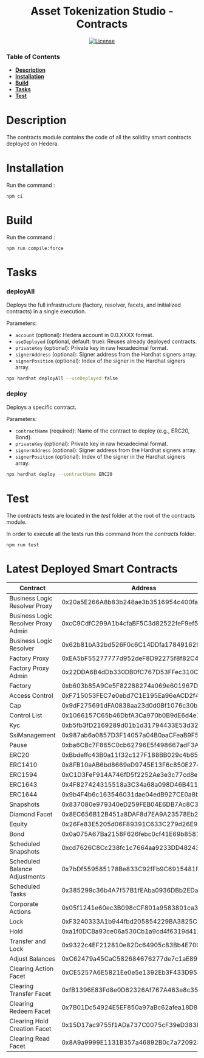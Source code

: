 <div align="center">

# Asset Tokenization Studio - Contracts

[![License](https://img.shields.io/badge/license-apache2-blue.svg)](../LICENSE)

</div>

### Table of Contents

- **[Description](#description)**<br>
- **[Installation](#installation)**<br>
- **[Build](#build)**<br>
- **[Tasks](#tasks)**<br>
- **[Test](#test)**<br>

# Description

The contracts module contains the code of all the solidity smart contracts deployed on Hedera.

# Installation

Run the command :

```
npm ci
```

# Build

Run the command :

```
npm run compile:force
```

# Tasks

### deployAll

Deploys the full infrastructure (factory, resolver, facets, and initialized contracts) in a single execution.

Parameters:

- `account` (optional): Hedera account in 0.0.XXXX format.
- `useDeployed` (optional, default: true): Reuses already deployed contracts.
- `privateKey` (optional): Private key in raw hexadecimal format.
- `signerAddress` (optional): Signer address from the Hardhat signers array.
- `signerPosition` (optional): Index of the signer in the Hardhat signers array.

```bash
npx hardhat deployAll --useDeployed false
```

### deploy

Deploys a specific contract.

Parameters:

- `contractName` (required): Name of the contract to deploy (e.g., ERC20, Bond).
- `privateKey` (optional): Private key in raw hexadecimal format.
- `signerAddress` (optional): Signer address from the Hardhat signers array.
- `signerPosition` (optional): Index of the signer in the Hardhat signers array.

```bash
npx hardhat deploy --contractName ERC20
```

# Test

The contracts tests are located in the _test_ folder at the root of the contracts module.

In order to execute all the tests run this command from the _contracts_ folder:

```
npm run test
```

# Latest Deployed Smart Contracts

| **Contract**                        | **Address**                                | **ID**      |
| ----------------------------------- | ------------------------------------------ | ----------- |
| Business Logic Resolver Proxy       | 0x20a5E266A8b83b248ae3b3516954c400fa7b1281 | 0.0.5827968 |
| Business Logic Resolver Proxy Admin | 0xcC9CdfC299A1b4cfaBF5C3d82522feF9ef5bb65D | 0.0.5827967 |
| Business Logic Resolver             | 0x62b81bA32bd526F0c6C14DDfa178491629DB2A36 | 0.0.5827966 |
| Factory Proxy                       | 0xEA5bF55277777d952deF8D92275f8f82C4d870dF | 0.0.5828112 |
| Factory Proxy Admin                 | 0x22DDA6B4dDb330DB0fC767D53FFec310Cd2a1C38 | 0.0.5828111 |
| Factory                             | 0xb603b85A9Ce5F82288274a069e601967D7EaB9AE | 0.0.5828110 |
| Access Control                      | 0xF715053FEC7e0ebd7C1E195Ea96eACD2f405a40a | 0.0.5827969 |
| Cap                                 | 0x9dF275691dFA0838aa23d0d0Bf1076c30b7DF419 | 0.0.5827970 |
| Control List                        | 0x1066157C65b46DbfA3Ca970b0B9dE6d4e7E2bbd9 | 0.0.5827971 |
| Kyc                                 | 0xb5fb3fD2169289d01b1d31794433E53d324718FE | 0.0.5827973 |
| SsiManagement                       | 0x987ab6a0857D3F14057a04B0aaCFeaB9F56c14D0 | 0.0.5827974 |
| Pause                               | 0xba6CBc7F865C0cb62796E5f498667adF3A9Cc51e | 0.0.5827976 |
| ERC20                               | 0xBbdeffc43B0a11f32c127F188BB029c4b65d6300 | 0.0.5827993 |
| ERC1410                             | 0x8FB10aAB6bd8669eD9745E13F6c850E274e7CdBE | 0.0.5828006 |
| ERC1594                             | 0xC1D3FeF914A746fD5f2252Ae3e3c77cd8e9AdCF0 | 0.0.5828021 |
| ERC1643                             | 0x4F827424315518a3C34a68a098D46B4117964775 | 0.0.5828023 |
| ERC1644                             | 0x9b4F4b6c163546031dae04edB927CE0a8b36eeCC | 0.0.5828034 |
| Snapshots                           | 0x837080e979340eD259FEB04E6DB7Ac8C398F31B1 | 0.0.5828039 |
| Diamond Facet                       | 0x8EC656B12B451a8DAF8d7EA9A23578Eb2316bb2B | 0.0.5828046 |
| Equity                              | 0x26Fe83E5205d06F89391C633C279d26E91104280 | 0.0.5828055 |
| Bond                                | 0x0a075A67Ba2158F626febc0cf41E69b85814D86c | 0.0.5828064 |
| Scheduled Snapshots                 | 0xcd7626C8Cc238fc1c7664aa9233DD48243ea54eB | 0.0.5828067 |
| Scheduled Balance Adjustments       | 0x7bDf559585178Be833C92fFb9C6915481F073489 | 0.0.5828069 |
| Scheduled Tasks                     | 0x385299c36b4A7f57B1fEAba0936DBb2EDa3c3d29 | 0.0.5828072 |
| Corporate Actions                   | 0x05f1241e60ec3B098cCF801a9583801ca3174644 | 0.0.5828078 |
| Lock                                | 0xF3240333A1b944fbd205854229BA3825C3AbD163 | 0.0.5827978 |
| Hold                                | 0xa1f0DCBa93ce06a530Cb1a9cd4f6319d4123f7b5 | 0.0.5827985 |
| Transfer and Lock                   | 0x9322c4EF212810e82Dc64905c83Bb4E700204E4a | 0.0.5828089 |
| Adjust Balances                     | 0xC62479a45CaC582684676277de7c1aE890333c3E | 0.0.5828090 |
| Clearing Action Facet               | 0xCE5257A6E5821Ee0e5e1392Eb3F433D954CDCAd4 | 0.0.5828105 |
| Clearing Transfer Facet             | 0xfB1396E83Fd8e0D62326Af767A463e8c35F2fFB9 | 0.0.5828093 |
| Clearing Redeem Facet               | 0x7B01Dc54924E5EF850a97aBc62afea18D8285A80 | 0.0.5828097 |
| Clearing Hold Creation Facet        | 0x15D17ac9755f1ADa737C0075cF39eD383B3393B2 | 0.0.5828101 |
| Clearing Read Facet                 | 0x8A9a9999E1131B357a46892B0c7a720923e3f73B | 0.0.5828102 |
